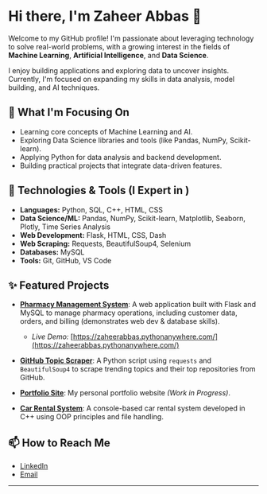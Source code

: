 # Hi there, I'm Zaheer Abbas 👋

Welcome to my GitHub profile! I'm passionate about leveraging technology to solve real-world problems, with a growing interest in the fields of **Machine Learning**, **Artificial Intelligence**, and **Data Science**.

I enjoy building applications and exploring data to uncover insights. Currently, I'm focused on expanding my skills in data analysis, model building, and AI techniques.

## 🌱 What I'm Focusing On

*   Learning core concepts of Machine Learning and AI.
*   Exploring Data Science libraries and tools (like Pandas, NumPy, Scikit-learn).
*   Applying Python for data analysis and backend development.
*   Building practical projects that integrate data-driven features.

## 🔧 Technologies & Tools (I Expert in )

*   **Languages:** Python, SQL, C++, HTML, CSS
*   **Data Science/ML:** Pandas, NumPy, Scikit-learn, Matplotlib, Seaborn, Plotly, Time Series Analysis
*   **Web Development:** Flask, HTML, CSS, Dash
*   **Web Scraping:** Requests, BeautifulSoup4, Selenium
*   **Databases:** MySQL
*   **Tools:** Git, GitHub, VS Code

## ✨ Featured Projects


*   **[Pharmacy Management System](https://github.com/Zaheer-Abbas50/Pharmacy-Management-System)**: A web application built with Flask and MySQL to manage pharmacy operations, including customer data, orders, and billing (demonstrates web dev & database skills).
    *   *Live Demo:* [https://zaheerabbas.pythonanywhere.com/](https://zaheerabbas.pythonanywhere.com/)
*   **[GitHub Topic Scraper](https://github.com/Zaheer-Abbas50/GitHub-Trending-Topics-Repositories-Scraper)**: A Python script using `requests` and `BeautifulSoup4` to scrape trending topics and their top repositories from GitHub.

*   **[Portfolio Site](https://github.com/Zaheer-Abbas50/Portfolio-Site)**: My personal portfolio website *(Work in Progress)*.
*   **[Car Rental System](https://github.com/Zaheer-Abbas50/Car-Rental-System)**: A console-based car rental system developed in C++ using OOP principles and file handling.



## 📫 How to Reach Me

*   [LinkedIn](https://www.linkedin.com/in/zaheer-abbas-01509a264/)
*   [Email](mailto:bscs22f50@namal.edu.pk)

---

